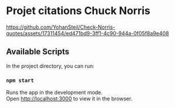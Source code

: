 # Projet citations Chuck Norris

https://github.com/YohanSteil/Check-Norris-quotes/assets/17311454/ed471bd9-3ff1-4c90-944a-0f05f8a9e408



## Available Scripts

In the project directory, you can run:

### `npm start`

Runs the app in the development mode.\
Open [http://localhost:3000](http://localhost:3000) to view it in the browser.

